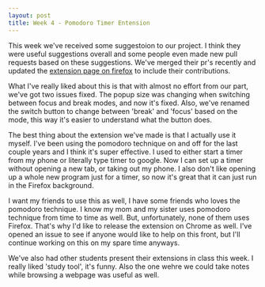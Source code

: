```yaml
---
layout: post
title: Week 4 - Pomodoro Timer Entension 
---
```

<!--
Make your blog post for the week
- comment about your group work on the browser extension, did you learn anything about yourself and how you are able to work with others?
- describe your own contributions to your team's efforts of building your browser extension
- comment on new things you learned (tools, features of tools that you were not familiar with, etc) or learned about yourself (skills you realized you have, team work preferences and style, etc.)
- comment on other teams presentations and their projects, did you have any favorites?
-->

This week we've received some suggestoion to our project. I think they were useful suggestions overall and some people even made new pull requests based on these suggestions. We've merged their pr's recently and updated the [extension page on firefox](https://addons.mozilla.org/en-US/firefox/addon/tiktock/) to include their contributions.

What I've really liked about this is that with almost no effort from our part, we've got two issues fixed. The popup size was changing when switching between focus and break modes, and now it's fixed. Also, we've renamed the switch button to change between 'break' and 'focus' based on the mode, this way it's easier to understand what the button does. 

<!-- more -->

The best thing about the extension we've made is that I actually use it myself. I've been using the pomodoro technique on and off for the last couple years and I think it's super effective. I used to either start a timer from my phone or literally type timer to google. Now I can set up a timer without opening a new tab, or taking out my phone. I also don't like opening up a whole new program just for a timer, so now it's great that it can just run in the Firefox background. 

I want my friends to use this as well, I have some friends who loves the pomodoro technique. I know my mom and my sister uses pomodoro technique from time to time as well. But, unfortunately, none of them uses Firefox. That's why I'd like to release the extension on Chrome as well. I've opened an issue to see if anyone would like to help on this front, but I'll continue working on this on my spare time anyways.  

We've also had other students present their extensions in class this week. I really liked 'study tool', it's funny. Also the one wehre we could take notes while browsing a webpage was useful as well.
